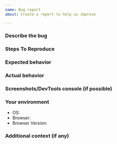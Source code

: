 ```yaml
---
name: Bug report
about: Create a report to help us improve

---
```


<!-- Please describe all sections -->

### Describe the bug



### Steps To Reproduce



### Expected behavior



### Actual behavior



### Screenshots/DevTools console (if possible)



### Your environment

 - OS: 
 - Browser: 
 - Browser Version: 

### Additional context (if any)


